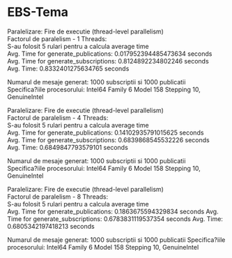 # EBS-Tema
Paralelizare: Fire de executie (thread-level parallelism) <br />
Factorul de paralelism - 1 Threads: <br />
S-au folosit 5 rulari pentru a calcula average time  <br />
Avg. Time for generate_publications: 0.017952394485473634 seconds <br />
Avg. Time for generate_subscriptions: 0.8124892234802246 seconds <br />
Avg. Time: 0.8332401275634765 seconds <br />

Numarul de mesaje generat: 1000 subscriptii si 1000 publicatii <br />
Specifica?iile procesorului: Intel64 Family 6 Model 158 Stepping 10, GenuineIntel<br />

Paralelizare: Fire de executie (thread-level parallelism)<br />
Factorul de paralelism - 4 Threads:<br />
S-au folosit 5 rulari pentru a calcula average time <br />
Avg. Time for generate_publications: 0.14102935791015625 seconds <br />
Avg. Time for generate_subscriptions: 0.6839868545532226 seconds <br />
Avg. Time: 0.6849847793579101 seconds <br />

Numarul de mesaje generat: 1000 subscriptii si 1000 publicatii <br />
Specifica?iile procesorului: Intel64 Family 6 Model 158 Stepping 10, GenuineIntel <br />

Paralelizare: Fire de executie (thread-level parallelism) <br />
Factorul de paralelism - 8 Threads: <br />
S-au folosit 5 rulari pentru a calcula average time  <br />
Avg. Time for generate_publications: 0.1863675594329834 seconds 
Avg. Time for generate_subscriptions: 0.6783831119537354 seconds 
Avg. Time: 0.6805342197418213 seconds 

Numarul de mesaje generat: 1000 subscriptii si 1000 publicatii 
Specifica?iile procesorului: Intel64 Family 6 Model 158 Stepping 10, GenuineIntel
